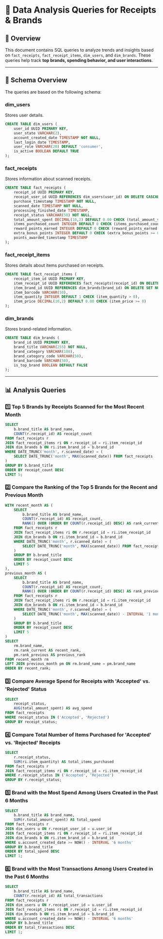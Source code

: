# 📝 Data Analysis Queries for Receipts & Brands

## 📝 Overview
This document contains SQL queries to analyze trends and insights based on `fact_receipts`, `fact_receipt_items`, `dim_users`, and `dim_brands`. These queries help track **top brands, spending behavior, and user interactions**.

---

## 📌 Schema Overview
The queries are based on the following schema:

### **dim_users**
Stores user details.
```sql
CREATE TABLE dim_users (
    user_id UUID PRIMARY KEY,
    user_state VARCHAR(2),
    account_created_date TIMESTAMP NOT NULL,
    last_login_date TIMESTAMP,
    user_role VARCHAR(20) DEFAULT 'consumer',
    is_active BOOLEAN DEFAULT TRUE
);
```

### **fact_receipts**
Stores information about scanned receipts.
```sql
CREATE TABLE fact_receipts (
    receipt_id UUID PRIMARY KEY,
    receipt_user_id UUID REFERENCES dim_users(user_id) ON DELETE CASCADE,
    purchase_timestamp TIMESTAMP NOT NULL,
    scanned_date TIMESTAMP NOT NULL,
    processing_finished_date TIMESTAMP,
    receipt_status VARCHAR(50) NOT NULL,
    total_amount_spent DECIMAL(10,2) DEFAULT 0.00 CHECK (total_amount_spent >= 0),
    items_purchased_count INTEGER DEFAULT 0 CHECK (items_purchased_count >= 0),
    reward_points_earned INTEGER DEFAULT 0 CHECK (reward_points_earned >= 0),
    extra_bonus_points INTEGER DEFAULT 0 CHECK (extra_bonus_points >= 0),
    points_awarded_timestamp TIMESTAMP
);
```

### **fact_receipt_items**
Stores details about items purchased on receipts.
```sql
CREATE TABLE fact_receipt_items (
    receipt_item_id UUID PRIMARY KEY,
    item_receipt_id UUID REFERENCES fact_receipts(receipt_id) ON DELETE CASCADE,
    item_brand_id UUID REFERENCES dim_brands(brand_id) ON DELETE SET NULL,
    item_barcode VARCHAR(50),
    item_quantity INTEGER DEFAULT 1 CHECK (item_quantity > 0),
    item_price DECIMAL(10,2) DEFAULT 0.00 CHECK (item_price >= 0)
);
```

### **dim_brands**
Stores brand-related information.
```sql
CREATE TABLE dim_brands (
    brand_id UUID PRIMARY KEY,
    brand_title VARCHAR(255) NOT NULL,
    brand_category VARCHAR(100),
    brand_category_code VARCHAR(50),
    brand_barcode VARCHAR(50),
    is_top_brand BOOLEAN DEFAULT FALSE
);
```

---

## **📊 Analysis Queries**

### **1️⃣ Top 5 Brands by Receipts Scanned for the Most Recent Month**
```sql
SELECT
    b.brand_title AS brand_name,
    COUNT(r.receipt_id) AS receipt_count
FROM fact_receipts r
JOIN fact_receipt_items ri ON r.receipt_id = ri.item_receipt_id
JOIN dim_brands b ON ri.item_brand_id = b.brand_id
WHERE DATE_TRUNC('month', r.scanned_date) = (
    SELECT DATE_TRUNC('month', MAX(scanned_date)) FROM fact_receipts
)
GROUP BY b.brand_title
ORDER BY receipt_count DESC
LIMIT 5;
```

### **2️⃣ Compare the Ranking of the Top 5 Brands for the Recent and Previous Month**
```sql
WITH recent_month AS (
    SELECT
        b.brand_title AS brand_name,
        COUNT(r.receipt_id) AS receipt_count,
        RANK() OVER (ORDER BY COUNT(r.receipt_id) DESC) AS rank_current
    FROM fact_receipts r
    JOIN fact_receipt_items ri ON r.receipt_id = ri.item_receipt_id
    JOIN dim_brands b ON ri.item_brand_id = b.brand_id
    WHERE DATE_TRUNC('month', r.scanned_date) = (
        SELECT DATE_TRUNC('month', MAX(scanned_date)) FROM fact_receipts
    )
    GROUP BY b.brand_title
    ORDER BY receipt_count DESC
    LIMIT 5
),
previous_month AS (
    SELECT
        b.brand_title AS brand_name,
        COUNT(r.receipt_id) AS receipt_count,
        RANK() OVER (ORDER BY COUNT(r.receipt_id) DESC) AS rank_previous
    FROM fact_receipts r
    JOIN fact_receipt_items ri ON r.receipt_id = ri.item_receipt_id
    JOIN dim_brands b ON ri.item_brand_id = b.brand_id
    WHERE DATE_TRUNC('month', r.scanned_date) = (
        SELECT DATE_TRUNC('month', MAX(scanned_date)) - INTERVAL '1 month' FROM fact_receipts
    )
    GROUP BY b.brand_title
    ORDER BY receipt_count DESC
    LIMIT 5
)
SELECT
    rm.brand_name,
    rm.rank_current AS recent_rank,
    pm.rank_previous AS previous_rank
FROM recent_month rm
LEFT JOIN previous_month pm ON rm.brand_name = pm.brand_name
ORDER BY recent_rank;
```

### **3️⃣ Compare Average Spend for Receipts with 'Accepted' vs. 'Rejected' Status**
```sql
SELECT
    receipt_status,
    AVG(total_amount_spent) AS avg_spend
FROM fact_receipts
WHERE receipt_status IN ('Accepted', 'Rejected')
GROUP BY receipt_status;
```

### **4️⃣ Compare Total Number of Items Purchased for 'Accepted' vs. 'Rejected' Receipts**
```sql
SELECT
    r.receipt_status,
    SUM(ri.item_quantity) AS total_items_purchased
FROM fact_receipts r
JOIN fact_receipt_items ri ON r.receipt_id = ri.item_receipt_id
WHERE r.receipt_status IN ('Accepted', 'Rejected')
GROUP BY r.receipt_status;
```

### **5️⃣ Brand with the Most Spend Among Users Created in the Past 6 Months**
```sql
SELECT
    b.brand_title AS brand_name,
    SUM(r.total_amount_spent) AS total_spend
FROM fact_receipts r
JOIN dim_users u ON r.receipt_user_id = u.user_id
JOIN fact_receipt_items ri ON r.receipt_id = ri.item_receipt_id
JOIN dim_brands b ON ri.item_brand_id = b.brand_id
WHERE u.account_created_date >= NOW() - INTERVAL '6 months'
GROUP BY b.brand_title
ORDER BY total_spend DESC
LIMIT 1;
```

### **6️⃣ Brand with the Most Transactions Among Users Created in the Past 6 Months**
```sql
SELECT
    b.brand_title AS brand_name,
    COUNT(r.receipt_id) AS total_transactions
FROM fact_receipts r
JOIN dim_users u ON r.receipt_user_id = u.user_id
JOIN fact_receipt_items ri ON r.receipt_id = ri.item_receipt_id
JOIN dim_brands b ON ri.item_brand_id = b.brand_id
WHERE u.account_created_date >= NOW() - INTERVAL '6 months'
GROUP BY b.brand_title
ORDER BY total_transactions DESC
LIMIT 1;
```

